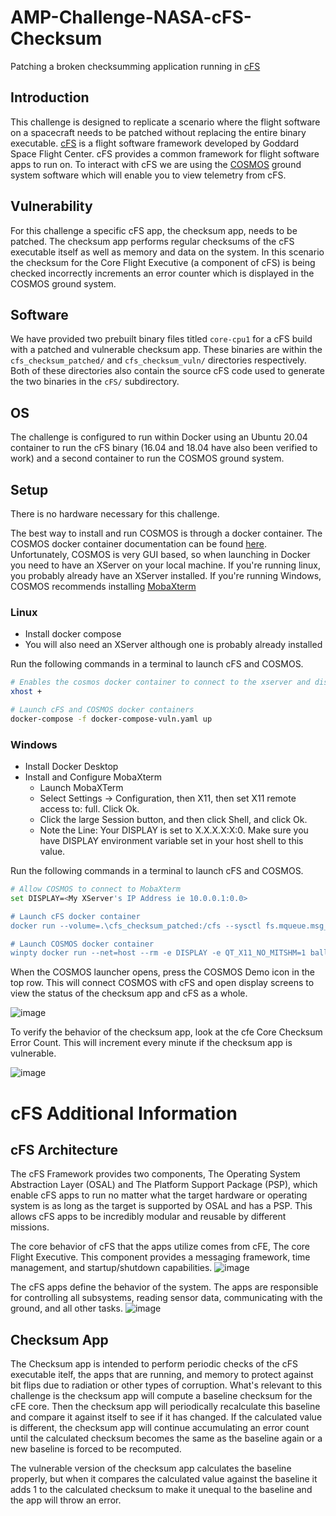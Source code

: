 # AMP-Challenge-NASA-cFS-Checksum
Patching a broken checksumming application running in [cFS](https://github.com/nasa/cfs)

## Introduction
This challenge is designed to replicate a scenario where the flight software on a spacecraft needs to be patched without replacing the entire binary executable. [cFS](https://github.com/nasa/cfs) is a flight software framework developed by Goddard Space Flight Center. cFS provides a common framework for flight software apps to run on. To interact with cFS we are using the [COSMOS](https://cosmosc2.com) ground system software which will enable you to view telemetry from cFS.

## Vulnerability
For this challenge a specific cFS app, the checksum app, needs to be patched. The checksum app performs regular checksums of the cFS executable itself as well as memory and data on the system. In this scenario the checksum for the Core Flight Executive (a component of cFS) is being checked incorrectly increments an error counter which is displayed in the COSMOS ground system.

## Software
We have provided two prebuilt binary files titled `core-cpu1` for a cFS build with a patched and vulnerable checksum app. These binaries are within the `cfs_checksum_patched/` and `cfs_checksum_vuln/` directories respectively. Both of these directories also contain the source cFS code used to generate the two binaries in the `cFS/` subdirectory.

## OS
The challenge is configured to run within Docker using an Ubuntu 20.04 container to run the cFS binary (16.04 and 18.04 have also been verified to work) and a second container to run the COSMOS ground system.

## Setup
There is no hardware necessary for this challenge.

The best way to install and run COSMOS is through a docker container. The COSMOS docker container documentation can be found [here](https://github.com/BallAerospace/cosmos-docker). Unfortunately, COSMOS is very GUI based, so when launching in Docker you need to have an XServer on your local machine. If you're running linux, you probably already have an XServer installed. If you're running Windows, COSMOS recommends installing [MobaXterm](https://mobaxterm.mobatek.net)

### Linux
* Install docker compose
* You will also need an XServer although one is probably already installed

Run the following commands in a terminal to launch cFS and COSMOS.
```bash
# Enables the cosmos docker container to connect to the xserver and display the gui
xhost +

# Launch cFS and COSMOS docker containers
docker-compose -f docker-compose-vuln.yaml up
```

### Windows
* Install Docker Desktop
* Install and Configure MobaXterm
  - Launch MobaXTerm
  - Select Settings -> Configuration, then X11, then set X11 remote access to: full. Click Ok.
  - Click the large Session button, and then click Shell, and click Ok.
  - Note the Line: Your DISPLAY is set to X.X.X.X:X:0. Make sure you have DISPLAY environment variable set in your host shell to this value.

Run the following commands in a terminal to launch cFS and COSMOS.
```bash
# Allow COSMOS to connect to MobaXterm
set DISPLAY=<My XServer's IP Address ie 10.0.0.1:0.0>

# Launch cFS docker container
docker run --volume=.\cfs_checksum_patched:/cfs --sysctl fs.mqueue.msg_max=3000 --network host -it ubuntu:16.04 bash -c "cd /cfs && ./core-cpu1"

# Launch COSMOS docker container
winpty docker run --net=host --rm -e DISPLAY -e QT_X11_NO_MITSHM=1 ballaerospace/cosmos
```


When the COSMOS launcher opens, press the COSMOS Demo icon in the top row. This will connect COSMOS with cFS and open display screens to view the status of the checksum app and cFS as a whole.

![image](https://user-images.githubusercontent.com/4342051/126688827-da41b85b-5ffd-444f-b2fc-7c6d1a345938.png)

To verify the behavior of the checksum app, look at the cfe Core Checksum Error Count. This will increment every minute if the checksum app is vulnerable.

![image](https://user-images.githubusercontent.com/4342051/126689214-f71d6884-d6be-4776-a34a-fb93eddfd1ef.png)

# cFS Additional Information
## cFS Architecture
The cFS Framework provides two components, The Operating System Abstraction Layer (OSAL) and The Platform Support Package (PSP), which enable cFS apps to run no matter what the target hardware or operating system is as long as the target is supported by OSAL and has a PSP. This allows cFS apps to be incredibly modular and reusable by different missions. 

The core behavior of cFS that the apps utilize comes from cFE, The core Flight Executive. This component provides a messaging framework, time management, and startup/shutdown capabilities.
![image](https://user-images.githubusercontent.com/4342051/126690139-fe8a32a1-c8c5-4ec9-b8b4-76b9ebe0b96c.png)

The cFS apps define the behavior of the system. The apps are responsible for controlling all subsystems, reading sensor data, communicating with the ground, and all other tasks. 
![image](https://user-images.githubusercontent.com/4342051/126689875-d8313180-3ce6-4b4d-ac77-593b6aff2403.png)

## Checksum App
The Checksum app is intended to perform periodic checks of the cFS executable itelf, the apps that are running, and memory to protect against bit flips due to radiation or other types of corruption. What's relevant to this challenge is the checksum app will compute a baseline checksum for the cFE core. Then the checksum app will periodically recalculate this baseline and compare it against itself to see if it has changed. If the calculated value is different, the checksum app will continue accumulating an error count until the calculated checksum becomes the same as the baseline again or a new baseline is forced to be recomputed.

The vulnerable version of the checksum app calculates the baseline properly, but when it compares the calculated value against the baseline it adds 1 to the calculated checksum to make it unequal to the baseline and the app will throw an error.
